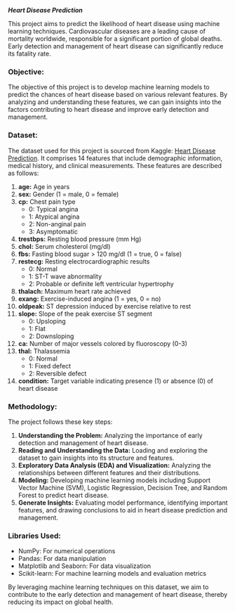 ***Heart Disease Prediction***

This project aims to predict the likelihood of heart disease using machine learning techniques. Cardiovascular diseases are a leading cause of mortality worldwide, responsible for a significant portion of global deaths. Early detection and management of heart disease can significantly reduce its fatality rate.

### Objective:
The objective of this project is to develop machine learning models to predict the chances of heart disease based on various relevant features. By analyzing and understanding these features, we can gain insights into the factors contributing to heart disease and improve early detection and management.

### Dataset:
The dataset used for this project is sourced from Kaggle: [Heart Disease Prediction](https://www.kaggle.com/datasets/ritwikb3/heart-disease-cleveland). It comprises 14 features that include demographic information, medical history, and clinical measurements. These features are described as follows:

1. **age:** Age in years
2. **sex:** Gender (1 = male, 0 = female)
3. **cp:** Chest pain type
   - 0: Typical angina
   - 1: Atypical angina
   - 2: Non-anginal pain
   - 3: Asymptomatic
4. **trestbps:** Resting blood pressure (mm Hg)
5. **chol:** Serum cholesterol (mg/dl)
6. **fbs:** Fasting blood sugar > 120 mg/dl (1 = true, 0 = false)
7. **restecg:** Resting electrocardiographic results
   - 0: Normal
   - 1: ST-T wave abnormality
   - 2: Probable or definite left ventricular hypertrophy
8. **thalach:** Maximum heart rate achieved
9. **exang:** Exercise-induced angina (1 = yes, 0 = no)
10. **oldpeak:** ST depression induced by exercise relative to rest
11. **slope:** Slope of the peak exercise ST segment
    - 0: Upsloping
    - 1: Flat
    - 2: Downsloping
12. **ca:** Number of major vessels colored by fluoroscopy (0-3)
13. **thal:** Thalassemia
    - 0: Normal
    - 1: Fixed defect
    - 2: Reversible defect
14. **condition:** Target variable indicating presence (1) or absence (0) of heart disease

### Methodology:
The project follows these key steps:
1. **Understanding the Problem:** Analyzing the importance of early detection and management of heart disease.
2. **Reading and Understanding the Data:** Loading and exploring the dataset to gain insights into its structure and features.
3. **Exploratory Data Analysis (EDA) and Visualization:** Analyzing the relationships between different features and their distributions.
4. **Modeling:** Developing machine learning models including Support Vector Machine (SVM), Logistic Regression, Decision Tree, and Random Forest to predict heart disease.
5. **Generate Insights:** Evaluating model performance, identifying important features, and drawing conclusions to aid in heart disease prediction and management.

### Libraries Used:
- NumPy: For numerical operations
- Pandas: For data manipulation
- Matplotlib and Seaborn: For data visualization
- Scikit-learn: For machine learning models and evaluation metrics

By leveraging machine learning techniques on this dataset, we aim to contribute to the early detection and management of heart disease, thereby reducing its impact on global health.
